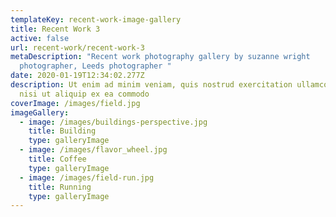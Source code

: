 ```yaml
---
templateKey: recent-work-image-gallery
title: Recent Work 3
active: false
url: recent-work/recent-work-3
metaDescription: "Recent work photography gallery by suzanne wright
  photographer, Leeds photographer "
date: 2020-01-19T12:34:02.277Z
description: Ut enim ad minim veniam, quis nostrud exercitation ullamco laboris
  nisi ut aliquip ex ea commodo
coverImage: /images/field.jpg
imageGallery:
  - image: /images/buildings-perspective.jpg
    title: Building
    type: galleryImage
  - image: /images/flavor_wheel.jpg
    title: Coffee
    type: galleryImage
  - image: /images/field-run.jpg
    title: Running
    type: galleryImage
---
```

